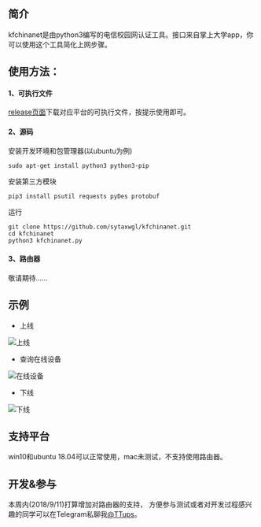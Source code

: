 ## 简介
kfchinanet是由python3编写的电信校园网认证工具。接口来自掌上大学app，你可以使用这个工具简化上网步骤。


## 使用方法：

#### 1、可执行文件

[release页面](https://github.com/sytaxwgl/kfchinanet/releases)下载对应平台的可执行文件，按提示使用即可。

#### 2、源码
安装开发环境和包管理器(以ubuntu为例)
```
sudo apt-get install python3 python3-pip
```
安装第三方模块
```
pip3 install psutil requests pyDes protobuf
```
运行
```
git clone https://github.com/sytaxwgl/kfchinanet.git
cd kfchinanet
python3 kfchinanet.py
```

#### 3、路由器
敬请期待......

## 示例

- 上线

![上线](https://i.loli.net/2018/08/16/5b75209689da9.png)

- 查询在线设备

![在线设备](https://i.loli.net/2018/08/16/5b752096d4a87.png)

- 下线

![下线](https://i.loli.net/2018/08/16/5b752096d4a87.png)

## 支持平台
win10和ubuntu 18.04可以正常使用，mac未测试，不支持使用路由器。

## 开发&参与
本周内(2018/9/11)打算增加对路由器的支持， 方便参与测试或者对开发过程感兴趣的同学可以在Telegram私聊我[@TTups](https://t.me/TTups)。
